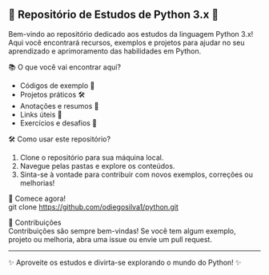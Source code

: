 ## 🐍 Repositório de Estudos de Python 3.x 🚀

Bem-vindo ao repositório dedicado aos estudos da linguagem Python 3.x! Aqui você encontrará recursos, exemplos e projetos para ajudar no seu aprendizado e aprimoramento das habilidades em Python.

📚 O que você vai encontrar aqui?

- Códigos de exemplo 🧩
- Projetos práticos 🛠️
- Anotações e resumos 📝
- Links úteis 🔗
- Exercícios e desafios 🎯

🛠️ Como usar este repositório?

1. Clone o repositório para sua máquina local.
2. Navegue pelas pastas e explore os conteúdos.
3. Sinta-se à vontade para contribuir com novos exemplos, correções ou melhorias!

🚀 Comece agora!  
git clone https://github.com/odiegosilva1/python.git

🤝 Contribuições  
Contribuições são sempre bem-vindas! Se você tem algum exemplo, projeto ou melhoria, abra uma issue ou envie um pull request.

---

✨ Aproveite os estudos e divirta-se explorando o mundo do Python! ✨
